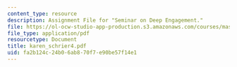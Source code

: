 ```yaml
---
content_type: resource
description: Assignment File for "Seminar on Deep Engagement."
file: https://ol-ocw-studio-app-production.s3.amazonaws.com/courses/mas-961-seminar-on-deep-engagement-fall-2004/fa2b124c24b06ab870f7e90be57f14e1_karen_schrier4.pdf
file_type: application/pdf
resourcetype: Document
title: karen_schrier4.pdf
uid: fa2b124c-24b0-6ab8-70f7-e90be57f14e1
---
```

